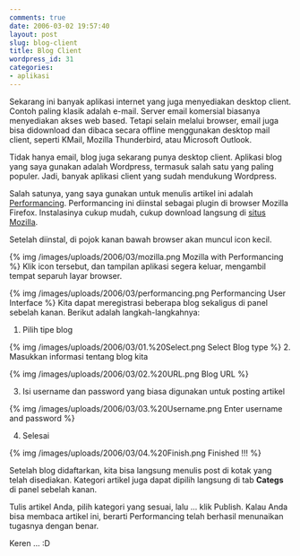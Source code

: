 ```yaml
---
comments: true
date: 2006-03-02 19:57:40
layout: post
slug: blog-client
title: Blog Client
wordpress_id: 31
categories:
- aplikasi
---
```


Sekarang ini banyak aplikasi internet yang juga menyediakan desktop client. Contoh paling klasik adalah e-mail. Server email komersial biasanya menyediakan akses web based. Tetapi selain melalui browser, email juga bisa didownload dan dibaca secara offline menggunakan desktop mail client, seperti KMail, Mozilla Thunderbird, atau Microsoft Outlook.

Tidak hanya email, blog juga sekarang punya desktop client. Aplikasi blog yang saya gunakan adalah Wordpress, termasuk salah satu yang paling populer. Jadi, banyak aplikasi client yang sudah mendukung Wordpress.

Salah satunya, yang saya gunakan untuk menulis artikel ini adalah [Performancing](http://www.performancing.com). Performancing ini diinstal sebagai plugin di browser Mozilla Firefox. Instalasinya cukup mudah, cukup download langsung di [situs Mozilla](https://addons.mozilla.org/extensions/moreinfo.php?id=1730&application=firefox).

Setelah diinstal, di pojok kanan bawah browser akan muncul icon kecil.

{% img /images/uploads/2006/03/mozilla.png Mozilla with Performancing %}
Klik icon tersebut, dan tampilan aplikasi segera keluar, mengambil tempat separuh layar browser.

{% img /images/uploads/2006/03/performancing.png Performancing User Interface %}
Kita dapat meregistrasi beberapa blog sekaligus di panel sebelah kanan. Berikut adalah langkah-langkahnya:

1. Pilih tipe blog

{% img /images/uploads/2006/03/01.%20Select.png Select Blog type %}
2. Masukkan informasi tentang blog kita

{% img /images/uploads/2006/03/02.%20URL.png Blog URL %}

3. Isi username dan password yang biasa digunakan untuk posting artikel

{% img /images/uploads/2006/03/03.%20Username.png Enter username and password %}

4. Selesai

{% img /images/uploads/2006/03/04.%20Finish.png Finished !!! %}

Setelah blog didaftarkan, kita bisa langsung menulis post di kotak yang telah disediakan. Kategori artikel juga dapat dipilih langsung di tab **Categs** di panel sebelah kanan.

Tulis artikel Anda, pilih kategori yang sesuai, lalu ... klik Publish.
Kalau Anda bisa membaca artikel ini, berarti Performancing telah berhasil menunaikan tugasnya dengan benar.

Keren ... :D
